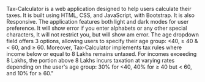 Tax-Calculator is a web application designed to help users calculate their taxes. It is built using HTML, CSS, and JavaScript, with Bootstrap. It is also Responsive. The application features both light and dark modes for user preference.
It will show error if you enter alphabets or any other special characters, It will not restrict you, but will show am error.
The age dropdown field offers 3 options, allowing users to specify their age group: <40, ≥ 40 & < 60, and ≥ 60. Moreover, Tax-Calculator implements tax rules where income below or equal to 8 Lakhs remains untaxed. For incomes exceeding 8 Lakhs, the portion above 8 Lakhs incurs taxation at varying rates depending on the user's age group: 30% for <40, 40% for ≥ 40 but < 60, and 10% for ≥ 60."
